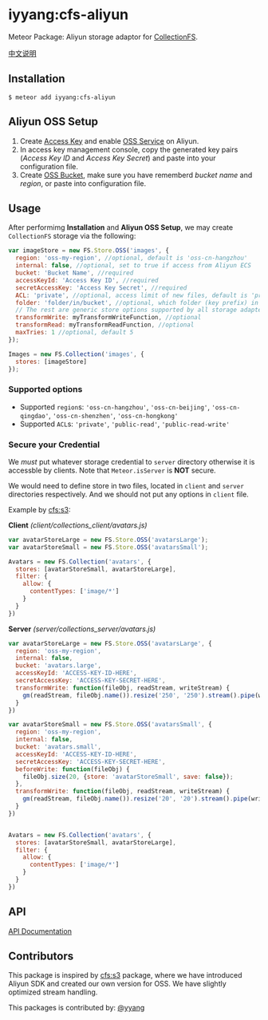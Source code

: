 iyyang:cfs-aliyun
=========================

Meteor Package: Aliyun storage adaptor for [CollectionFS][collection-fs].

[中文说明](README.zh.md)

## Installation

```
$ meteor add iyyang:cfs-aliyun
```

## Aliyun OSS Setup

1. Create [Access Key][access-key] and enable [OSS Service][oss-service] on Aliyun.
2. In access key management console, copy the generated key pairs (*Access Key ID* and *Access Key Secret*) and paste into your configuration file.
3. Create [OSS Bucket][oss-bucket], make sure you have rememberd *bucket name* and *region*, or paste into configuration file.

## Usage

After performimg **Installation** and **Aliyun OSS Setup**, we may create 
`CollectionFS` storage via the following:

```js
var imageStore = new FS.Store.OSS('images', {
  region: 'oss-my-region', //optional, default is 'oss-cn-hangzhou'
  internal: false, //optional, set to true if access from Aliyun ECS
  bucket: 'Bucket Name', //required
  accessKeyId: 'Access Key ID', //required
  secretAccessKey: 'Access Key Secret', //required
  ACL: 'private', //optional, access limit of new files, default is 'private' 
  folder: 'folder/in/bucket', //optional, which folder (key prefix) in the bucket to use 
  // The rest are generic store options supported by all storage adapters
  transformWrite: myTransformWriteFunction, //optional
  transformRead: myTransformReadFunction, //optional
  maxTries: 1 //optional, default 5
});

Images = new FS.Collection('images', {
  stores: [imageStore]
});
```

### Supported options

* Supported `region`s: `'oss-cn-hangzhou'`, `'oss-cn-beijing'`, 
  `'oss-cn-qingdao'`, `'oss-cn-shenzhen'`, `'oss-cn-hongkong'`
* Supported `ACL`s: `'private'`, `'public-read'`, `'public-read-write'`

### Secure your Credential

We *must* put whatever storage credential to `server` directory otherwise it 
is accessble by clients. Note that `Meteor.isServer` is **NOT** secure.

We would need to define store in two files, located in `client` and `server` 
directories respectively. And we should not put any options in `client` file.

Example by [cfs:s3][cfs-s3]:

**Client** *(client/collections_client/avatars.js)*
```js
var avatarStoreLarge = new FS.Store.OSS('avatarsLarge');
var avatarStoreSmall = new FS.Store.OSS('avatarsSmall');

Avatars = new FS.Collection('avatars', {
  stores: [avatarStoreSmall, avatarStoreLarge],
  filter: {
    allow: {
      contentTypes: ['image/*']
    }
  }
})
```

**Server** *(server/collections_server/avatars.js)*
```js
var avatarStoreLarge = new FS.Store.OSS('avatarsLarge', {
  region: 'oss-my-region',
  internal: false,
  bucket: 'avatars.large',
  accessKeyId: 'ACCESS-KEY-ID-HERE', 
  secretAccessKey: 'ACCESS-KEY-SECRET-HERE',
  transformWrite: function(fileObj, readStream, writeStream) {
    gm(readStream, fileObj.name()).resize('250', '250').stream().pipe(writeStream)
  }
})

var avatarStoreSmall = new FS.Store.OSS('avatarsSmall', {
  region: 'oss-my-region',
  internal: false,
  bucket: 'avatars.small',
  accessKeyId: 'ACCESS-KEY-ID-HERE', 
  secretAccessKey: 'ACCESS-KEY-SECRET-HERE', 
  beforeWrite: function(fileObj) {
    fileObj.size(20, {store: 'avatarStoreSmall', save: false});
  },
  transformWrite: function(fileObj, readStream, writeStream) {
    gm(readStream, fileObj.name()).resize('20', '20').stream().pipe(writeStream)
  }
})


Avatars = new FS.Collection('avatars', {
  stores: [avatarStoreSmall, avatarStoreLarge],
  filter: {
    allow: {
      contentTypes: ['image/*']
    }
  }
})
```

## API

[API Documentation](https://github.com/yyang/cfs-aliyun/blob/master/api.md)

## Contributors

This package is inspired by [cfs:s3][cfs-s3] package, where we have introduced 
Aliyun SDK and created our own version for OSS. We have slightly optimized
stream handling.

This packages is contributed by: [@yyang][yyang]

[collection-fs]: https://github.com/CollectionFS/Meteor-CollectionFS "CollectionFS"
[access-key]: https://ak-console.aliyun.com/  "Access Key Console"
[oss-service]: http://www.aliyun.com/product/oss/ "OSS Service Introduction"
[oss-bucket]: https://oss.console.aliyun.com/index#/  "OSS Console"
[cfs-s3]: https://github.com/CollectionFS/Meteor-CollectionFS/tree/master/packages/s3 "CollectionFS S3 Storage Adaptor"
[yyang]: https://github.com/yyang "Github - yyang"
